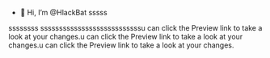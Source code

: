 - 👋 Hi, I’m @HlackBat
sssss
<!---
HlackBat/HlackBat is a ✨ special ✨ repository because its `README.md` (this file) appears on your GitHub profile.
You can click the Preview link to take a look at your changes.u can click the Preview link to take a look at your changes.u can click the Preview link to take a look at your changes.
--->
ssssssss
sssssssssssssssssssssssssssu can click the Preview link to take a look at your changes.u can click the Preview link to take a look at your changes.u can click the Preview link to take a look at your changes.
